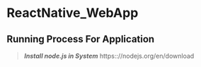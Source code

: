 # ReactNative_WebApp
## Running Process For Application
>  ***Install node.js in System*** https:://nodejs.org/en/download
